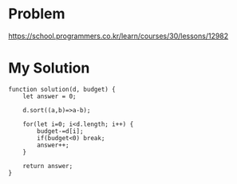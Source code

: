# Problem
https://school.programmers.co.kr/learn/courses/30/lessons/12982

# My Solution
```
function solution(d, budget) {
    let answer = 0;
    
    d.sort((a,b)=>a-b);
    
    for(let i=0; i<d.length; i++) {
        budget-=d[i];
        if(budget<0) break;
        answer++;
    }

    return answer;
}
```
